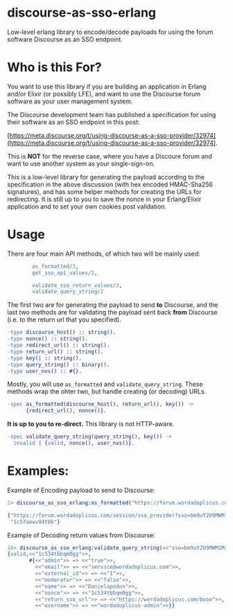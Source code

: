 # discourse-as-sso-erlang
Low-level erlang library to encode/decode payloads for using the forum software Discourse as an SSO endpoint.

Who is this For?
=====

You want to use this library if you are building an application in Erlang
and/or Elixir (or possibly LFE), and want to use the Discourse forum software
as your user management system.

The Discourse development team has published a specification for using their
software as an SSO endpoint in this post:

 [https://meta.discourse.org/t/using-discourse-as-a-sso-provider/32974](https://meta.discourse.org/t/using-discourse-as-a-sso-provider/32974).



This is **NOT** for the reverse case, where you have a Discoure forum and want
to use another system as your single-sign-on.

This is a low-level library for generating the payload according to the
specification in the above discussion (with hex encoded HMAC-Sha256
signatures), and has some helper methods for creating the URLs for redirecting.
It is still up to you to save the nonce in your Erlang/Elixir application and
to set your own cookies post validation. 

Usage
====

There are four main API methods, of which two will be mainly used:
```erlang
        as_formatted/3,
        get_sso_api_values/2,

        validate_sso_return_values/3,
        validate_query_string/2
```
The first two are for generating the payload to send **to** Discourse, and the last
two methods are for validating the payload sent back **from** Discourse (i.e. to the return
url that you specified).

```erlang
-type discourse_host() :: string().                                                                                
-type nonce() :: string().                                                                                
-type redirect_url() :: string().                                                                                
-type return_url() :: string().                                                                                
-type key() :: string().                                                                                
-type query_string() :: binary().
-type user_nvs() :: #{}. 
```

Mostly, you will use `as_formatted` and `validate_query_string`.  These methods
wrap the ohter two, but handle creating (or decoding) URLs. 

```erlang
-spec as_formatted(discourse_host(), return_url(), key()) -> 
      {redirect_url(), nonce()}.  
```
**It is up to you to re-direct.**  This library is not HTTP-aware.


```erlang
-spec validate_query_string(query_string(), key()) ->
  invalid | {valid, nonce(), user_nvs()}.  
```

Examples:
====

Example of Encoding payload to send to Discourse:
```erlang
2> discourse_as_sso_erlang:as_formatted("https://forum.wordadoplicus.com","https://wordadoplicus.com/return_url","mykey").

{"https://forum.wordadoplicus.com/session/sso_provider?sso=bm9uY2U9MWM1N2Fld3Y5NHQwYiZyZXR1cm5fc3NvX3VybD1odHRwczovL3dvcmRhZG9wbGljdXMuY29tL3JldHVybl91cmw%3D&sig=ee050c6e5e3a532a386c99d4c177c49254abd547f397e137a2bfd2fe116b5cac",
 "1c57aewv94t0b"}
```
Example of Decoding return values from Discourse:
```erlang
16> discourse_as_sso_erlang:validate_query_string(<<"sso=bm9uY2U9MWM1MzR0YmJxbTBnZyZuYW1lPURhbmllbG9wb2RvbiZ1c2VybmFt%0AZT13b3JkYWRvcGxpY3VzLWFkbWluJmVtYWlsPXNlcnZpY2UlNDB3b3JkYWRv%0AcGxpY3VzLmNvbSZleHRlcm5hbF9pZD0xJnJldHVybl9zc29fdXJsPWh0dHBz%0AJTNBJTJGJTJGd29yZGFkb3BsaWN1cy5jb20lMkZib29vJmFkbWluPXRydWUm%0AbW9kZXJhdG9yPWZhbHNl%0A&sig=0e59abaca0a6ec881d91d54ad8ce8feab65acebd467b28e7361a2c9dc822fc73">>,"wacopacotaco").
{valid,<<"1c534tbbqm0gg">>,
       #{<<"admin">> => <<"true">>,
         <<"email">> => <<"service@wordadoplicus.com">>,
         <<"external_id">> => <<"1">>,
         <<"moderator">> => <<"false">>,
         <<"name">> => <<"Danielopodon">>,
         <<"nonce">> => <<"1c534tbbqm0gg">>,
         <<"return_sso_url">> => <<"https://wordadoplicus.com/booo">>,
         <<"username">> => <<"wordadoplicus-admin">>}}
```

